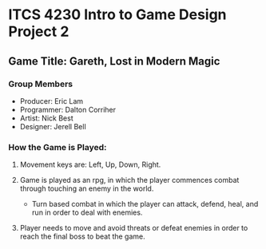 # ITCS 4230 Intro to Game Design Project 2
## Game Title: Gareth, Lost in Modern Magic

### Group Members
* Producer: Eric Lam
* Programmer: Dalton Corriher
* Artist: Nick Best
* Designer: Jerell Bell

### How the Game is Played:
1. Movement keys are: Left, Up, Down, Right.

2. Game is played as an rpg, in which the player commences combat through touching an enemy in the world. 
    * Turn based combat in which the player can attack, defend, heal, and run in order to deal with enemies.

3. Player needs to move and avoid threats or defeat enemies in order to reach the final boss to beat the game.


